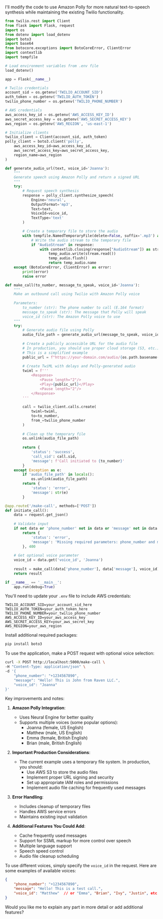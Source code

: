 I'll modify the code to use Amazon Polly for more natural text-to-speech synthesis while maintaining the existing Twilio functionality.

```python
from twilio.rest import Client
from flask import Flask, request
import os
from dotenv import load_dotenv
import boto3
import base64
from botocore.exceptions import BotoCoreError, ClientError
import contextlib
import tempfile

# Load environment variables from .env file
load_dotenv()

app = Flask(__name__)

# Twilio credentials
account_sid = os.getenv('TWILIO_ACCOUNT_SID')
auth_token = os.getenv('TWILIO_AUTH_TOKEN')
twilio_phone_number = os.getenv('TWILIO_PHONE_NUMBER')

# AWS credentials
aws_access_key_id = os.getenv('AWS_ACCESS_KEY_ID')
aws_secret_access_key = os.getenv('AWS_SECRET_ACCESS_KEY')
aws_region = os.getenv('AWS_REGION', 'us-east-1')

# Initialize clients
twilio_client = Client(account_sid, auth_token)
polly_client = boto3.client('polly',
    aws_access_key_id=aws_access_key_id,
    aws_secret_access_key=aws_secret_access_key,
    region_name=aws_region
)

def generate_audio_url(text, voice_id='Joanna'):
    """
    Generate speech using Amazon Polly and return a signed URL
    """
    try:
        # Request speech synthesis
        response = polly_client.synthesize_speech(
            Engine='neural',
            OutputFormat='mp3',
            Text=text,
            VoiceId=voice_id,
            TextType='text'
        )

        # Create a temporary file to store the audio
        with tempfile.NamedTemporaryFile(delete=False, suffix='.mp3') as temp_audio:
            # Write the audio stream to the temporary file
            if "AudioStream" in response:
                with contextlib.closing(response["AudioStream"]) as stream:
                    temp_audio.write(stream.read())
                    temp_audio.flush()
                    return temp_audio.name
    except (BotoCoreError, ClientError) as error:
        print(error)
        raise error

def make_call(to_number, message_to_speak, voice_id='Joanna'):
    """
    Make an outbound call using Twilio with Amazon Polly voice
    
    Parameters:
        to_number (str): The phone number to call (E.164 format)
        message_to_speak (str): The message that Polly will speak
        voice_id (str): The Amazon Polly voice to use
    """
    try:
        # Generate audio file using Polly
        audio_file_path = generate_audio_url(message_to_speak, voice_id)
        
        # Create a publicly accessible URL for the audio file
        # In production, you should use proper cloud storage (S3, etc.)
        # This is a simplified example
        public_url = f"https://your-domain.com/audio/{os.path.basename(audio_file_path)}"
        
        # Create TwiML with delays and Polly-generated audio
        twiml = f'''
            <Response>
                <Pause length="2"/>
                <Play>{public_url}</Play>
                <Pause length="2"/>
            </Response>
        '''
        
        call = twilio_client.calls.create(
            twiml=twiml,
            to=to_number,
            from_=twilio_phone_number
        )
        
        # Clean up the temporary file
        os.unlink(audio_file_path)
        
        return {
            'status': 'success',
            'call_sid': call.sid,
            'message': f'Call initiated to {to_number}'
        }
    except Exception as e:
        if 'audio_file_path' in locals():
            os.unlink(audio_file_path)
        return {
            'status': 'error',
            'message': str(e)
        }

@app.route('/make-call', methods=['POST'])
def initiate_call():
    data = request.get_json()
    
    # Validate input
    if not data or 'phone_number' not in data or 'message' not in data:
        return {
            'status': 'error',
            'message': 'Missing required parameters: phone_number and message'
        }, 400
    
    # Get optional voice parameter
    voice_id = data.get('voice_id', 'Joanna')
    
    result = make_call(data['phone_number'], data['message'], voice_id)
    return result

if __name__ == '__main__':
    app.run(debug=True)
```

You'll need to update your `.env` file to include AWS credentials:

```env
TWILIO_ACCOUNT_SID=your_account_sid_here
TWILIO_AUTH_TOKEN=your_auth_token_here
TWILIO_PHONE_NUMBER=your_twilio_phone_number
AWS_ACCESS_KEY_ID=your_aws_access_key
AWS_SECRET_ACCESS_KEY=your_aws_secret_key
AWS_REGION=your_aws_region
```

Install additional required packages:

```bash
pip install boto3
```

To use the application, make a POST request with optional voice selection:

```bash
curl -X POST http://localhost:5000/make-call \
-H "Content-Type: application/json" \
-d '{
    "phone_number": "+1234567890",
    "message": "Hello! This is John from Raven LLC.",
    "voice_id": "Joanna"
}'
```

Key improvements and notes:

1. **Amazon Polly Integration**:
   - Uses Neural Engine for better quality
   - Supports multiple voices (some popular options):
     - Joanna (female, US English)
     - Matthew (male, US English)
     - Emma (female, British English)
     - Brian (male, British English)

2. **Important Production Considerations**:
   - The current example uses a temporary file system. In production, you should:
     - Use AWS S3 to store the audio files
     - Implement proper URL signing and security
     - Set up appropriate IAM roles and permissions
     - Implement audio file caching for frequently used messages

3. **Error Handling**:
   - Includes cleanup of temporary files
   - Handles AWS service errors
   - Maintains existing input validation

4. **Additional Features You Could Add**:
   - Cache frequently used messages
   - Support for SSML markup for more control over speech
   - Multiple language support
   - Speech speed control
   - Audio file cleanup scheduling

To use different voices, simply specify the `voice_id` in the request. Here are some examples of available voices:

```json
{
    "phone_number": "+1234567890",
    "message": "Hello! This is a test call.",
    "voice_id": "Matthew"  // or "Emma", "Brian", "Ivy", "Justin", etc.
}
```

Would you like me to explain any part in more detail or add additional features?